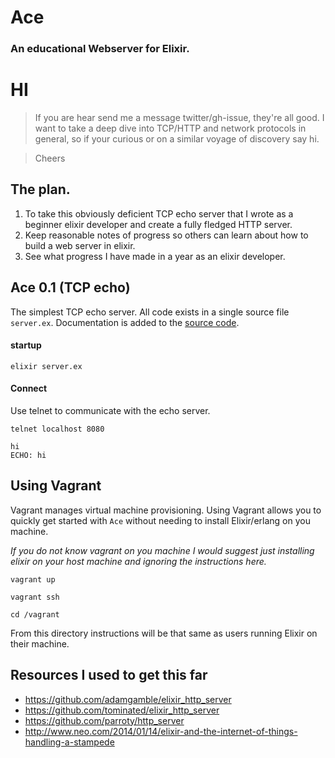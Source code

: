 # Ace
### An educational Webserver for Elixir.

# HI

> If you are hear send me a message twitter/gh-issue, they're all good.
> I want to take a deep dive into TCP/HTTP and network protocols in general, so if your curious or on a similar voyage of discovery say hi.

> Cheers

## The plan.

1. To take this obviously deficient TCP echo server that I wrote as a beginner elixir developer and create a fully fledged HTTP server.
2. Keep reasonable notes of progress so others can learn about how to build a web server in elixir.
3. See what progress I have made in a year as an elixir developer.

## Ace 0.1 (TCP echo)

The simplest TCP echo server.
All code exists in a single source file `server.ex`.
Documentation is added to the [source code](https://github.com/CrowdHailer/Ace/blob/master/server.ex).

#### startup

```
elixir server.ex
```

#### Connect
Use telnet to communicate with the echo server.

```
telnet localhost 8080

hi
ECHO: hi
```

## Using Vagrant

Vagrant manages virtual machine provisioning.
Using Vagrant allows you to quickly get started with `Ace` without needing to install Elixir/erlang on you machine.

*If you do not know vagrant on you machine I would suggest just installing elixir on your host machine and ignoring the instructions here.*

```
vagrant up

vagrant ssh

cd /vagrant
```

From this directory instructions will be that same as users running Elixir on their machine.

## Resources I used to get this far

- https://github.com/adamgamble/elixir_http_server
- https://github.com/tominated/elixir_http_server
- https://github.com/parroty/http_server
- http://www.neo.com/2014/01/14/elixir-and-the-internet-of-things-handling-a-stampede

